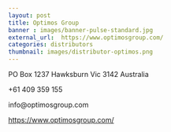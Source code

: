```yaml
---
layout: post
title: Optimos Group
banner : images/banner-pulse-standard.jpg
external_url:  https://www.optimosgroup.com/
categories: distributors
thumbnail: images/distributor-optimos.png
---
```

<p class='distributor-addr'>PO Box 1237
Hawksburn Vic 3142
Australia
</p>

<div class='distributor-info'>
<p><i class="fa fa-phone"></i> +61 409 359 155</p>
<p><i class="fa fa-envelope"></i>info@optimosgroup.com</p>
<p><i class="fa fa-globe"></i>
    <a href='https://romor.ca/'>https://www.optimosgroup.com/</a>
</p>
</div>